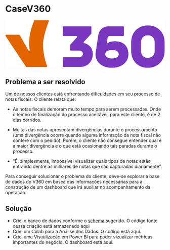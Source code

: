 # CaseV360
![texto](https://github.com/waltercrastobr/CaseV360/blob/main/png_v360.png)



## Problema a ser resolvido
Um de nossos clientes está enfrentando dificuldades em seu processo de notas fiscais. O cliente relata que:

- As notas fiscais demoram muito tempo para serem processadas. Onde o tempo de finalização do processo aceitável, para este cliente, é de 2 dias corridos.

- Muitas das notas apresentam divergências durante o processamento (uma divergência ocorre quando alguma informação da nota fiscal não confere com o pedido). Porém, o cliente não consegue entender qual é a maior divergência e o que está ocasionando tais paradas durante o processo.

- “É, simplesmente, impossível visualizar quais tipos de notas estão entrando dentre as milhares de notas que são capturadas diariamente”.

Para conseguir solucionar o problema do cliente, deve-se explorar a base de dados do V360 em busca das informações necessárias para a construção de um dashboard que irá auxiliar no acompanhamento da operação.


## Solução
- Criei o banco de dados conforme o [schema](https://github.com/waltercrastobr/CaseV360/blob/main/schema.png) sugerido. O código fonte dessa criação está armazenado aqui
- Criei um Colab para a Análise dos Dados. O código está aqui.
- Criei uma Visualização em Power BI para poder vizualizar métricas importantes do negócio. O dashboard está aqui.
